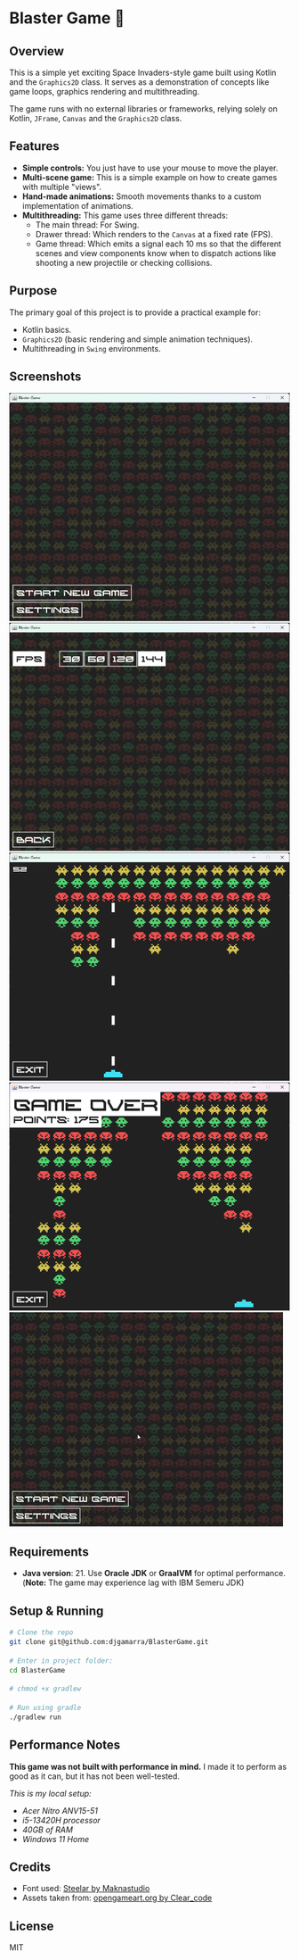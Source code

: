 # Blaster Game 🚀

## Overview

This is a simple yet exciting Space Invaders-style game built using Kotlin
and the `Graphics2D` class. It serves as a demonstration of concepts like
game loops, graphics rendering and multithreading.

The game runs with no external libraries or frameworks, relying solely on
Kotlin, `JFrame`, `Canvas` and the `Graphics2D` class.

## Features

- **Simple controls:** You just have to use your mouse to move the player.
- **Multi-scene game:** This is a simple example on how to create games
  with multiple "views".
- **Hand-made animations:** Smooth movements thanks to a custom
  implementation of animations.
- **Multithreading:** This game uses three different threads:
    - The main thread: For Swing.
    - Drawer thread: Which renders to the `Canvas` at a fixed rate (FPS).
    - Game thread: Which emits a signal each 10 ms so that the different
      scenes and view components know when to dispatch actions like
      shooting a new projectile or checking collisions.

## Purpose

The primary goal of this project is to provide a practical example for:

- Kotlin basics.
- `Graphics2D` (basic rendering and simple animation techniques).
- Multithreading in `Swing` environments.

## Screenshots

![Start screen](/screenshots/start.png?raw=true "Start screen")
![Settings screen](/screenshots/settings.png?raw=true "Settings screen")
![Game](/screenshots/game.png?raw=true "Game")
![Game over screen](/screenshots/game_over.png?raw=true "Game over screen")
![Demo](/screenshots/demo.gif?raw=true "Demo")

## Requirements

- **Java version**: 21. Use **Oracle JDK** or **GraalVM** for optimal
  performance. (**Note:**  The game may experience lag with IBM Semeru JDK)

## Setup & Running

```bash
# Clone the repo
git clone git@github.com:djgamarra/BlasterGame.git

# Enter in project folder:
cd BlasterGame

# chmod +x gradlew

# Run using gradle
./gradlew run
```

## Performance Notes

**This game was not built with performance in mind.** I made it to perform
as good as it can, but it has not been well-tested.

_This is my local setup:_
- _Acer Nitro ANV15-51_
- _i5-13420H processor_
- _40GB of RAM_
- _Windows 11 Home_

## Credits

- Font used: [Steelar by Maknastudio](https://www.fontspace.com/steelar-font-f116892)
- Assets taken from: [opengameart.org by Clear_code](https://opengameart.org/content/assets-for-a-space-invader-like-game)

## License

MIT

